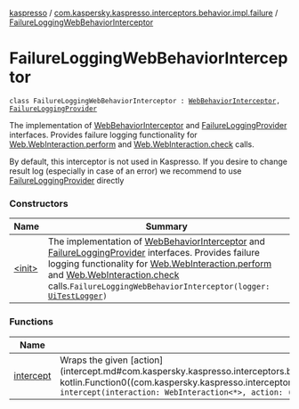 [kaspresso](../../index.md) / [com.kaspersky.kaspresso.interceptors.behavior.impl.failure](../index.md) / [FailureLoggingWebBehaviorInterceptor](./index.md)

# FailureLoggingWebBehaviorInterceptor

`class FailureLoggingWebBehaviorInterceptor : `[`WebBehaviorInterceptor`](../../com.kaspersky.kaspresso.interceptors.behavior/-web-behavior-interceptor.md)`, `[`FailureLoggingProvider`](../../com.kaspersky.kaspresso.failure/-failure-logging-provider/index.md)

The implementation of [WebBehaviorInterceptor](../../com.kaspersky.kaspresso.interceptors.behavior/-web-behavior-interceptor.md) and [FailureLoggingProvider](../../com.kaspersky.kaspresso.failure/-failure-logging-provider/index.md) interfaces.
Provides failure logging functionality for [Web.WebInteraction.perform](#) and [Web.WebInteraction.check](#) calls.

By default, this interceptor is not used in Kaspresso.
If you desire to change result log (especially in case of an error) we recommend to use [FailureLoggingProvider](../../com.kaspersky.kaspresso.failure/-failure-logging-provider/index.md) directly

### Constructors

| Name | Summary |
|---|---|
| [&lt;init&gt;](-init-.md) | The implementation of [WebBehaviorInterceptor](../../com.kaspersky.kaspresso.interceptors.behavior/-web-behavior-interceptor.md) and [FailureLoggingProvider](../../com.kaspersky.kaspresso.failure/-failure-logging-provider/index.md) interfaces. Provides failure logging functionality for [Web.WebInteraction.perform](#) and [Web.WebInteraction.check](#) calls.`FailureLoggingWebBehaviorInterceptor(logger: `[`UiTestLogger`](../../com.kaspersky.kaspresso.logger/-ui-test-logger.md)`)` |

### Functions

| Name | Summary |
|---|---|
| [intercept](intercept.md) | Wraps the given [action](intercept.md#com.kaspersky.kaspresso.interceptors.behavior.impl.failure.FailureLoggingWebBehaviorInterceptor$intercept(androidx.test.espresso.web.sugar.Web.WebInteraction((kotlin.Any)), kotlin.Function0((com.kaspersky.kaspresso.interceptors.behavior.impl.failure.FailureLoggingWebBehaviorInterceptor.intercept.T)))/action) invocation with the failure logging.`fun <T> intercept(interaction: WebInteraction<*>, action: () -> T): T` |

